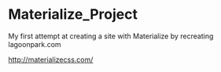 # Materialize_Project
My first attempt at creating a site with Materialize by recreating lagoonpark.com

http://materializecss.com/
